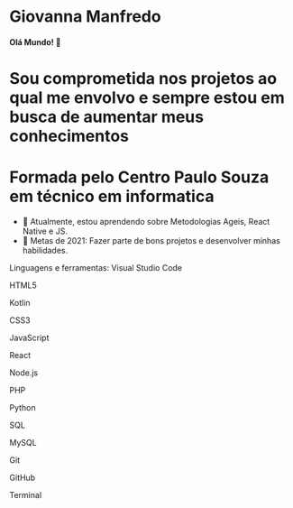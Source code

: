 # Giovanna Manfredo
#### Olá Mundo! 👋

# Sou comprometida nos projetos ao qual me envolvo e sempre estou em busca de aumentar meus conhecimentos

# Formada pelo Centro Paulo Souza em técnico em informatica

- 🌱 Atualmente, estou aprendendo sobre Metodologias Ageis, React Native e JS.
- 🥅 Metas de 2021: Fazer parte de bons projetos e desenvolver minhas habilidades.


Linguagens e ferramentas:
Visual Studio Code

HTML5

Kotlin

CSS3

JavaScript

React

Node.js

PHP

Python

SQL

MySQL

Git

GitHub

Terminal



